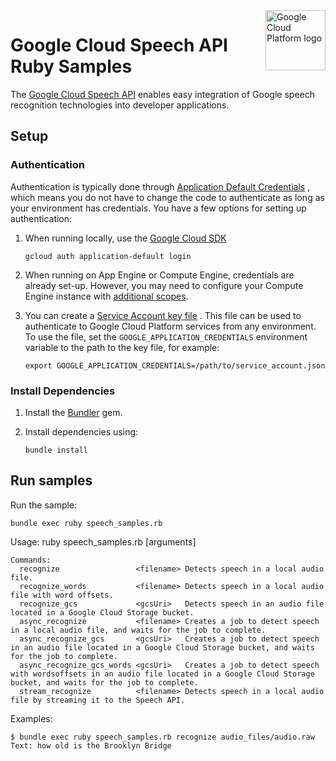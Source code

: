 <img src="https://avatars2.githubusercontent.com/u/2810941?v=3&s=96" alt="Google Cloud Platform logo" title="Google Cloud Platform" align="right" height="96" width="96"/>

# Google Cloud Speech API Ruby Samples

The [Google Cloud Speech API](https://cloud.google.com/speech/) enables easy
integration of Google speech recognition technologies into developer applications.

## Setup

### Authentication

Authentication is typically done through [Application Default Credentials](https://cloud.google.com/docs/authentication#getting_credentials_for_server-centric_flow)
, which means you do not have to change the code to authenticate as long as your
environment has credentials. You have a few options for setting up
authentication:

1. When running locally, use the [Google Cloud SDK](https://cloud.google.com/sdk/)

    `gcloud auth application-default login`

1. When running on App Engine or Compute Engine, credentials are already set-up.
However, you may need to configure your Compute Engine instance with
[additional scopes](https://cloud.google.com/compute/docs/authentication#using).

1. You can create a [Service Account key file](https://cloud.google.com/docs/authentication#service_accounts)
. This file can be used to authenticate to Google Cloud Platform services from
any environment. To use the file, set the `GOOGLE_APPLICATION_CREDENTIALS`
environment variable to the path to the key file, for example:

    `export GOOGLE_APPLICATION_CREDENTIALS=/path/to/service_account.json`

### Install Dependencies

1. Install the [Bundler](http://bundler.io/) gem.

1. Install dependencies using:

    `bundle install`

## Run samples

Run the sample:

    bundle exec ruby speech_samples.rb

Usage: ruby speech_samples.rb <command> [arguments]

    Commands:
      recognize                 <filename> Detects speech in a local audio file.
      recognize_words           <filename> Detects speech in a local audio file with word offsets.
      recognize_gcs             <gcsUri>   Detects speech in an audio file located in a Google Cloud Storage bucket.
      async_recognize           <filename> Creates a job to detect speech in a local audio file, and waits for the job to complete.
      async_recognize_gcs       <gcsUri>   Creates a job to detect speech in an audio file located in a Google Cloud Storage bucket, and waits for the job to complete.
      async_recognize_gcs_words <gcsUri>   Creates a job to detect speech with wordsoffsets in an audio file located in a Google Cloud Storage bucket, and waits for the job to complete.
      stream_recognize          <filename> Detects speech in a local audio file by streaming it to the Speech API.

Examples:

    $ bundle exec ruby speech_samples.rb recognize audio_files/audio.raw
    Text: how old is the Brooklyn Bridge
